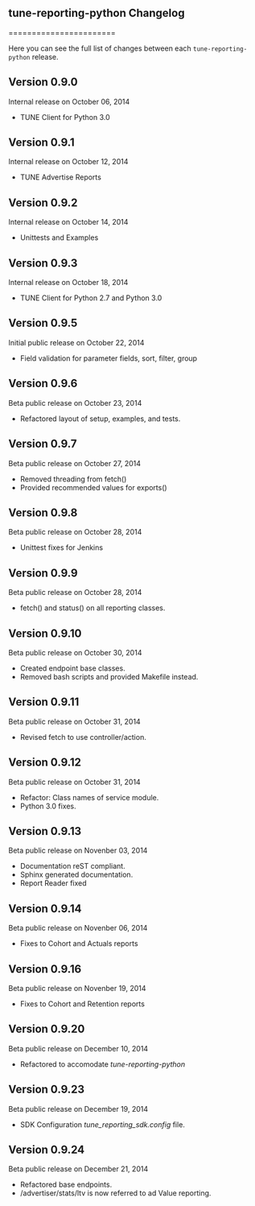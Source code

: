 ## tune-reporting-python Changelog
=======================

Here you can see the full list of changes between each `tune-reporting-python` release.

Version 0.9.0
--------------

Internal release on October 06, 2014
* TUNE Client for Python 3.0

Version 0.9.1
--------------

Internal release on October 12, 2014
* TUNE Advertise Reports

Version 0.9.2
--------------

Internal release on October 14, 2014
* Unittests and Examples

Version 0.9.3
--------------

Internal release on October 18, 2014
* TUNE Client for Python 2.7 and Python 3.0

Version 0.9.5
--------------

Initial public release on October 22, 2014
* Field validation for parameter fields, sort, filter, group

Version 0.9.6
--------------

Beta public release on October 23, 2014
* Refactored layout of setup, examples, and tests.

Version 0.9.7
--------------

Beta public release on October 27, 2014
* Removed threading from fetch()
* Provided recommended values for exports()

Version 0.9.8
--------------

Beta public release on October 28, 2014
* Unittest fixes for Jenkins

Version 0.9.9
--------------

Beta public release on October 28, 2014
* fetch() and status() on all reporting classes.

Version 0.9.10
--------------

Beta public release on October 30, 2014
* Created endpoint base classes.
* Removed bash scripts and provided Makefile instead.

Version 0.9.11
--------------

Beta public release on October 31, 2014
* Revised fetch to use controller/action.

Version 0.9.12
--------------

Beta public release on October 31, 2014
* Refactor: Class names of service module.
* Python 3.0 fixes.

Version 0.9.13
--------------

Beta public release on Novenber 03, 2014
* Documentation reST compliant.
* Sphinx generated documentation.
* Report Reader fixed

Version 0.9.14
--------------

Beta public release on Novenber 06, 2014
* Fixes to Cohort and Actuals reports

Version 0.9.16
--------------

Beta public release on Novenber 19, 2014
* Fixes to Cohort and Retention reports

Version 0.9.20
--------------

Beta public release on December 10, 2014
* Refactored to accomodate *tune-reporting-python*

Version 0.9.23
--------------

Beta public release on December 19, 2014
* SDK Configuration *tune_reporting_sdk.config* file.

Version 0.9.24
--------------

Beta public release on December 21, 2014
* Refactored base endpoints.
* /advertiser/stats/ltv is now referred to ad Value reporting.
